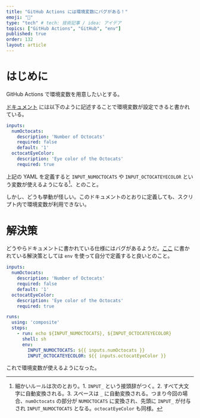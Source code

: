 ```yaml
---
title: "GitHub Actions には環境変数にバグがある！"
emoji: "🐞"
type: "tech" # tech: 技術記事 / idea: アイデア
topics: ["GitHub Actions", "GitHub", "env"]
published: true
order: 132
layout: article
---
```


# はじめに
GitHub Actions で環境変数を用意したいとする。

[ドキュメント](https://docs.github.com/en/actions/creating-actions/metadata-syntax-for-github-actions#inputs) には以下のように記述することで環境変数が設定できると書かれている。

```yaml
inputs:
  numOctocats:
    description: 'Number of Octocats'
    required: false
    default: '1'
  octocatEyeColor:
    description: 'Eye color of the Octocats'
    required: true
```

上記の YAML を定義すると `INPUT_NUMOCTOCATS` や `INPUT_OCTOCATEYECOLOR` という変数が使えるようになる[^1]、とのこと。

[^1]: 細かいルールは次のとおり。1. `INPUT_` という接頭辞がつく。2. すべて大文字に自動変換される。3. スペースは `_` に自動変換される。つまり今回の場合、`numOctocats` の部分が `NUMOCTOCATS` に変換され、先頭に `INPUT_` が付与され `INPUT_NUMOCTOCATS` となる。`octocatEyeColor` も同様。

しかし、どうも挙動が怪しい。このドキュメントのとおりに定義しても、スクリプト内で環境変数が利用できない。



# 解決策
どうやらドキュメントに書かれている仕様にはバグがあるようだ。[ここ](https://github.community/t/input-variable-name-is-not-available-in-composite-run-steps/127611/2) に書かれている解決策としては `env` を使って自分で定義すると良いとのこと。

```yaml
inputs:
  numOctocats:
    description: 'Number of Octocats'
    required: false
    default: '1'
  octocatEyeColor:
    description: 'Eye color of the Octocats'
    required: true

runs:
  using: 'composite'
  steps:
    - run: echo ${INPUT_NUMOCTOCATS}, ${INPUT_OCTOCATEYECOLOR}
      shell: sh
      env:
        INPUT_NUMOCTOCATS: ${{ inputs.numOctocats }}
        INPUT_OCTOCATEYECOLOR: ${{ inputs.octocatEyeColor }}
```

これで環境変数が使えるようになった。

